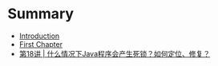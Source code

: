 # Summary

* [Introduction](README.md)
* [First Chapter](chapter1.md)
* [第18讲 \| 什么情况下Java程序会产生死锁？如何定位、修复？](di-18-jiang-shi-yao-qing-kuang-xia-java-cheng-xu-hui-chan-sheng-si-suo-ff1f-ru-he-ding-wei-3001-xiu-fu-ff1f.md)

